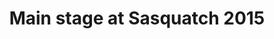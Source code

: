 ---
title: "Main stage at Sasquatch 2015"
picture: "/assets/camera-roll/2015/05/2015-05-23-main-stage-at-sasquatch-2015/20150523_001500630_iOS.jpg"
thumbnail: "/assets/camera-roll/2015/05/2015-05-23-main-stage-at-sasquatch-2015/20150523_001500630_iOS-thumbnail.jpg"
tags:
  - Sasquatch! Music Festival
  - Washington
---